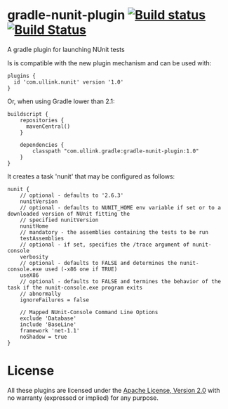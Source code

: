 gradle-nunit-plugin [![Build status](https://ci.appveyor.com/api/projects/status/riwqs7bua948ncvw?svg=true)](https://ci.appveyor.com/project/gluck/gradle-nunit-plugin) [![Build Status](https://travis-ci.org/Ullink/gradle-nunit-plugin.svg?branch=master)](https://travis-ci.org/Ullink/gradle-nunit-plugin)
===================

A gradle plugin for launching NUnit tests

Is is compatible with the new plugin mechanism and can be used with:

    plugins {
      id 'com.ullink.nunit' version '1.0'
    }

Or, when using Gradle lower than 2.1:

    buildscript {
        repositories {
          mavenCentral()
        }

        dependencies {
            classpath "com.ullink.gradle:gradle-nunit-plugin:1.0"
        }
    }

It creates a task 'nunit' that may be configured as follows:

    nunit {
        // optional - defaults to '2.6.3'
        nunitVersion
        // optional - defaults to NUNIT_HOME env variable if set or to a downloaded version of NUnit fitting the
        // specified nunitVersion
        nunitHome
        // mandatory - the assemblies containing the tests to be run
        testAssemblies
        // optional - if set, specifies the /trace argument of nunit-console
        verbosity
        // optional - defaults to FALSE and determines the nunit-console.exe used (-x86 one if TRUE)
        useX86
        // optional - defaults to FALSE and termines the behavior of the task if the nunit-console.exe program exits
        // abnormally
        ignoreFailures = false

        // Mapped NUnit-Console Command Line Options
        exclude 'Database'
        include 'BaseLine'
        framework 'net-1.1'
        noShadow = true
    }

# License

All these plugins are licensed under the [Apache License, Version 2.0](http://www.apache.org/licenses/LICENSE-2.0.html) with no warranty (expressed or implied) for any purpose.
